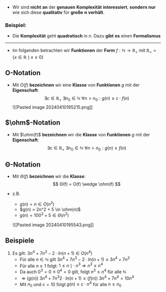 - Wir sind **nicht** **an** der **genauen** **Komplexität** **interessiert**, **sondern** **nur** wie sich diese **qualitativ** für **große** **n** **verhält**.

### Beispiel:
- Die **Komplexität** geht **quadratisch** in $n$. Dazu **gibt** **es** einen **Formalismus**

---
- Im folgenden betrachten wir **Funktionen** der **Form** $f: \mathbb{N} \rightarrow \mathbb{R_+}$ mit $\mathbb{R_+} = \{x \in \mathbb{R} \mid x \leq 0\}$ 

## O-Notation
- Mit $O(f)$ **bezeichnen** wir eine **Klasse** von **Funktionen** $g$ mit der **Eigenschaft**:
$$
\exists c \in \mathbb{R_+} \ \exists n_0 \in \mathbb{N} \ \forall n > n_0 : g(n) \leq c · f(n)
$$
![[Pasted image 20240410195215.png]]

## $\ohm$-Notation
- Mit $\ohm(f)$ **bezeichnen** wir die **Klasse** von **Funktionen** $g$ mit der **Eigenschaft**:
$$
\exists c \in \mathbb{R_+} \ \exists n_0 \in \mathbb{N} \ \forall n > n_0 : g(n) \geq f(n)
$$

## Θ-Notation
- Mit $Θ(f)$ **bezeichnen** wir die **Klasse**:
$$
Θ(f) = O(f) \wedge \ohm(f)
$$
- z.B.
	- $g(n) = n \in O(n^2)$
	- $g(n) = 2n^2 + 5 \in \ohm(n)$
	- $g(n) = 100^2 + 5 \in Θ(n^2)$
	
	![[Pasted image 20240410195543.png]]

## Beispiele

1. Es gilt: $3n^4 + 7n^3 - 2 · ln (n+1) \in O(n^4)$
	- Für alle $n \in \mathbb{N}$ gilt $3n^4 + 7n^3 - 2 · ln (n+1) \leq 3n^4 + 7n^3$
	- Für alle $n \geq 1$ folgt: $1 \leq n \mid · \ n^3 \Rightarrow n^3 \leq n^4$
	- Da auch $0^3 = 0 \leq 0^4 = 0$ gilt, folgt $n^3 \leq n^4$ für alle $\mathbb{N}$
	- $\Rightarrow (g(n)) \ 3n^4 + 7n^3  2 · ln(n+1) \leq (f(n)) \ 3 n^4 + 7n^4 = 10n^4$ 
	- Mit $n_0$ und $c=10$ folgt $g(n) \leq c · n^4$ für alle $n \geq n_0$